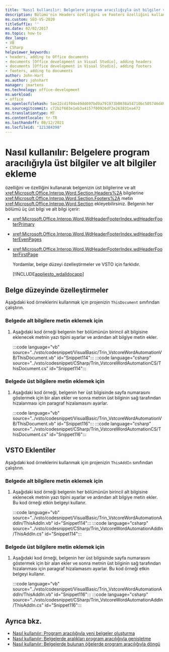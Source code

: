 ```yaml
---
title: 'Nasıl kullanılır: Belgelere program aracılığıyla üst bilgiler ve alt bilgiler ekleme'
description: Bölümü'nin Headers özelliğini ve Footers özelliğini kullanarak belgenizin üst bilgilerine ve alt bilgilerine metin ekleme hakkında bilgi edinebilirsiniz.
ms.custom: SEO-VS-2020
titleSuffix: ''
ms.date: 02/02/2017
ms.topic: how-to
dev_langs:
- VB
- CSharp
helpviewer_keywords:
- headers, adding to Office documents
- documents [Office development in Visual Studio], adding headers
- documents [Office development in Visual Studio], adding footers
- footers, adding to documents
author: John-Hart
ms.author: johnhart
manager: jmartens
ms.technology: office-development
ms.workload:
- office
ms.openlocfilehash: 5ae22cd1f04e49dd697bd9a791973b0038a54710bc505746d49f813cf280d7bb
ms.sourcegitcommit: c72b2f603e1eb3a4157f00926df2e263831ea472
ms.translationtype: MT
ms.contentlocale: tr-TR
ms.lasthandoff: 08/12/2021
ms.locfileid: "121384398"
---
```

# <a name="how-to-programmatically-add-headers-and-footers-to-documents"></a>Nasıl kullanılır: Belgelere program aracılığıyla üst bilgiler ve alt bilgiler ekleme
  özelliğini ve özelliğini kullanarak belgenizin üst bilgilerine ve alt <xref:Microsoft.Office.Interop.Word.Section.Headers%2A> bilgilerine <xref:Microsoft.Office.Interop.Word.Section.Footers%2A> metin <xref:Microsoft.Office.Interop.Word.Section> ekleyebilirsiniz. Belgenin her bölümü üç üst bilgi ve alt bilgi içerir:

- <xref:Microsoft.Office.Interop.Word.WdHeaderFooterIndex.wdHeaderFooterPrimary>

- <xref:Microsoft.Office.Interop.Word.WdHeaderFooterIndex.wdHeaderFooterEvenPages>

- <xref:Microsoft.Office.Interop.Word.WdHeaderFooterIndex.wdHeaderFooterFirstPage>

  Yordamlar, belge düzeyi özelleştirmeler ve VSTO için farklıdır.

  [!INCLUDE[appliesto_wdalldocapp](../vsto/includes/appliesto-wdalldocapp-md.md)]

## <a name="document-level-customizations"></a>Belge düzeyinde özelleştirmeler
 Aşağıdaki kod örneklerini kullanmak için projenizin `ThisDocument` sınıfından çalıştırın.

### <a name="to-add-text-to-footers-in-the-document"></a>Belgede alt bilgilere metin eklemek için

1. Aşağıdaki kod örneği belgenin her bölümünün birincil alt bilgisine eklenecek metnin yazı tipini ayarlar ve ardından alt bilgiye metin ekler.

     :::code language="vb" source="../vsto/codesnippet/VisualBasic/Trin_VstcoreWordAutomationVB/ThisDocument.vb" id="Snippet114":::
     :::code language="csharp" source="../vsto/codesnippet/CSharp/Trin_VstcoreWordAutomationCS/ThisDocument.cs" id="Snippet114":::

### <a name="to-add-text-to-headers-in-the-document"></a>Belgede üst bilgilere metin eklemek için

1. Aşağıdaki kod örneği, belgenin her üst bilgisinde sayfa numarasını göstermek için bir alan ekler ve sonra metnin üst bilginin sağ tarafından hizalanması için paragraf hizalamasını ayarlar.

     :::code language="vb" source="../vsto/codesnippet/VisualBasic/Trin_VstcoreWordAutomationVB/ThisDocument.vb" id="Snippet116":::
     :::code language="csharp" source="../vsto/codesnippet/CSharp/Trin_VstcoreWordAutomationCS/ThisDocument.cs" id="Snippet116":::

## <a name="vsto-add-ins"></a>VSTO Eklentiler
 Aşağıdaki kod örneklerini kullanmak için projenizin `ThisAddIn` sınıfından çalıştırın.

### <a name="to-add-text-to-footers-in-a-document"></a>Belgede alt bilgilere metin eklemek için

1. Aşağıdaki kod örneği belgenin her bölümünün birincil alt bilgisine eklenecek metnin yazı tipini ayarlar ve ardından alt bilgiye metin ekler. Bu kod örneği etkin belgeyi kullanır.

     :::code language="vb" source="../vsto/codesnippet/VisualBasic/Trin_VstcoreWordAutomationAddIn/ThisAddIn.vb" id="Snippet114":::
     :::code language="csharp" source="../vsto/codesnippet/CSharp/Trin_VstcoreWordAutomationAddIn/ThisAddIn.cs" id="Snippet114":::

### <a name="to-add-text-to-headers-in-the-document"></a>Belgede üst bilgilere metin eklemek için

1. Aşağıdaki kod örneği, belgenin her üst bilgisinde sayfa numarasını göstermek için bir alan ekler ve sonra metnin üst bilginin sağ tarafından hizalanması için paragraf hizalamasını ayarlar. Bu kod örneği etkin belgeyi kullanır.

     :::code language="vb" source="../vsto/codesnippet/VisualBasic/Trin_VstcoreWordAutomationAddIn/ThisAddIn.vb" id="Snippet116":::
     :::code language="csharp" source="../vsto/codesnippet/CSharp/Trin_VstcoreWordAutomationAddIn/ThisAddIn.cs" id="Snippet116":::

## <a name="see-also"></a>Ayrıca bkz.
- [Nasıl kullanılır: Program aracılığıyla yeni belgeler oluşturma](../vsto/how-to-programmatically-create-new-documents.md)
- [Nasıl kullanılır: Belgelerde aralıkları program aracılığıyla genişletme](../vsto/how-to-programmatically-extend-ranges-in-documents.md)
- [Nasıl kullanılır: Belgelerde bulunan öğelerde program aracılığıyla döngü](../vsto/how-to-programmatically-loop-through-found-items-in-documents.md)
